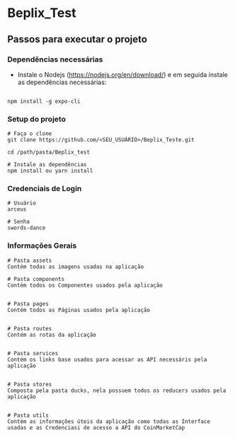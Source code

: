 # Beplix_Test

## Passos para executar o projeto

### Dependências necessárias

- Instale o Nodejs (https://nodejs.org/en/download/) e em seguida instale as dependências necessárias:

```

npm install -g expo-cli
```

### Setup do projeto
```
# Faça o clone
git clone https://github.com/<SEU_USUÁRIO>/Beplix_Teste.git

cd /path/pasta/Beplix_test

# Instale as dependências
npm install ou yarn install
```

### Credenciais de Login
```
# Usuário
arceus

# Senha
swords-dance
```
### Informações Gerais
```
# Pasta assets
Contém todas as imagens usadas na aplicação

# Pasta components
Contém todos os Componentes usados pela aplicação


# Pasta pages
Contém todos as Páginas usados pela aplicação


# Pasta routes
Contém as rotas da aplicação


# Pasta services
Contém os links base usados para acessar as API necessáris pela aplicação


# Pasta stores
Composta pela pasta ducks, nela possuem todos os reducers usados pela aplicação


# Pasta utils
Contém as informações úteis da aplicação como todas as Interface usadas e as Credenciasi de acesso a API do CoinMarketCap
```
